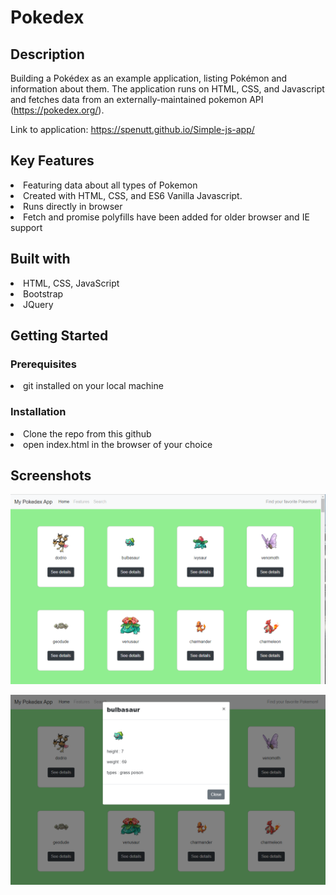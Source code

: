 # Pokedex 

## Description 

 Building a Pokédex as an example application, listing Pokémon and information about them. The application runs on HTML, CSS, and Javascript and fetches data from an externally-maintained pokemon API (https://pokedex.org/). 

 Link to application: https://spenutt.github.io/Simple-js-app/

## Key Features 

<li> Featuring data about all types of Pokemon 
<li> Created with HTML, CSS, and ES6 Vanilla Javascript. 
<li> Runs directly in browser
<li> Fetch and promise polyfills have been added for older browser and IE support 

## Built with 

<li> HTML, CSS, JavaScript
<li> Bootstrap 
<li> JQuery

## Getting Started 

### Prerequisites 

<li> git installed on your local machine 

### Installation 

<li> Clone the repo from this github
<li> open index.html in the browser of your choice
 


## Screenshots 

![home page](/img/home%20page.png)

![modal](/img/modal.png)
